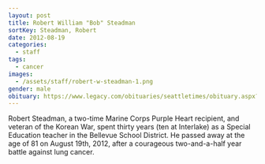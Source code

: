 ```yaml
---
layout: post
title: Robert William "Bob" Steadman
sortKey: Steadman, Robert
date: 2012-08-19
categories:
  - staff
tags:
  - cancer
images:
  - /assets/staff/robert-w-steadman-1.png
gender: male
obituary: https://www.legacy.com/obituaries/seattletimes/obituary.aspx?n=robert-william-steadman&pid=159778193
---
```

Robert Steadman, a two-time Marine Corps Purple Heart recipient, and veteran of the Korean War, spent thirty years (ten at Interlake) as a Special Education teacher in the Bellevue School District. He passed away at the age of 81 on August 19th, 2012, after a courageous two-and-a-half year battle against lung cancer.